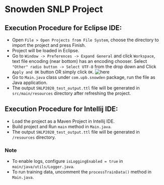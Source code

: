 # Snowden SNLP Project

## Execution Procedure for Eclipse IDE:
- Open `File > Open Projects from File System`, choose the directory to import the project and press Finish.
- Project will be loaded in Eclipse.
- Go to `Window -> Preferences -> Expand General` and click `Workspace`, text file encoding (near bottom) has an encoding chooser. Select `"Other" radio button -> Select UTF-8` from the drop down and Click `Apply and OK` button OR simply click `OK`. ![here](https://i.stack.imgur.com/YKGdS.png)
- Go to `Main.java` class under `com.upb.snowden` package, run the file as Java application.
- The output `SNLP2020_test_output.ttl` file will be generated in `src/main/resources` directory after refreshing the project.

## Execution Procedure for Intellij IDE:
- Load the project as a Maven Project in Intellij IDE.
- Build project and Run `main` method in `Main.java`.
- The output `SNLP2020_test_output.ttl` file will be generated in `/resources` directory.

### Note 
- To enable logs, configure `isLoggingEnabled = true` in `main/java/utils/Logger.java`.
- To run training data, uncomment the `processTrainData()` method in `Main.java`.
